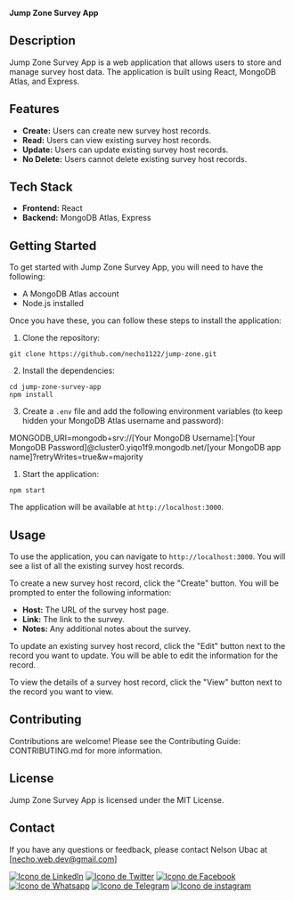 **Jump Zone Survey App**

## Description

Jump Zone Survey App is a web application that allows users to store and manage survey host data. The application is built using React, MongoDB Atlas, and Express.

## Features

* **Create:** Users can create new survey host records.
* **Read:** Users can view existing survey host records.
* **Update:** Users can update existing survey host records.
* **No Delete:** Users cannot delete existing survey host records.

## Tech Stack

* **Frontend:** React
* **Backend:** MongoDB Atlas, Express

## Getting Started

To get started with Jump Zone Survey App, you will need to have the following:

* A MongoDB Atlas account
* Node.js installed

Once you have these, you can follow these steps to install the application:

1. Clone the repository:

```
git clone https://github.com/necho1122/jump-zone.git
```

2. Install the dependencies:

```
cd jump-zone-survey-app
npm install
```

3. Create a `.env` file and add the following environment variables (to keep hidden your MongoDB Atlas username and password):


MONGODB_URI=mongodb+srv://[Your MongoDB Username]:[Your MongoDB Password]@cluster0.yiqo1f9.mongodb.net/[your MongoDB app name]?retryWrites=true&w=majority



1. Start the application:

```
npm start
```

The application will be available at `http://localhost:3000`.

## Usage

To use the application, you can navigate to `http://localhost:3000`. You will see a list of all the existing survey host records.

To create a new survey host record, click the "Create" button. You will be prompted to enter the following information:

* **Host:** The URL of the survey host page.
* **Link:** The link to the survey.
* **Notes:** Any additional notes about the survey.

To update an existing survey host record, click the "Edit" button next to the record you want to update. You will be able to edit the information for the record.

To view the details of a survey host record, click the "View" button next to the record you want to view.

## Contributing

Contributions are welcome! Please see the Contributing Guide: CONTRIBUTING.md for more information.

## License

Jump Zone Survey App is licensed under the MIT License.

## Contact

If you have any questions or feedback, please contact Nelson Ubac at [necho.web.dev@gmail.com]

[![Icono de LinkedIn](https://img.icons8.com/ios/100/linkedin.png)](https://www.linkedin.com/in/nelson-enrique-ubac-jimenez-6b1996118/)
[![Icono de Twitter](https://img.icons8.com/ios/100/twitter.png)](https://twitter.com/necho1122)
[![Icono de Facebook](https://img.icons8.com/ios/100/facebook.png)](https://www.facebook.com/nelson.ubac)
[![Icono de Whatsapp](https://img.icons8.com/ios/100/whatsapp.png)](https://wa.me/5595981113387)
[![Icono de Telegram](https://img.icons8.com/ios/100/telegram.png)](https://t.me/tu_usuario)
[![Icono de instagram](https://img.icons8.com/ios/100/instagram.png)](https://www.instagram.com/nelsonubac/)